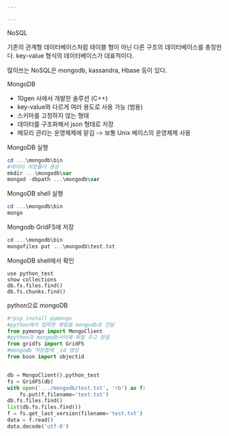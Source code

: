 ```yaml
---

---
```


NoSQL

기존의 관계형 데이터베이스처럼 테이블 형이 아닌 다른 구조의 데이터베이스를 총칭한다. key-value 형식의 데이터베이스가 대표적이다.

많이쓰는 NoSQL은 mongodb, kassandra, Hbase 등이 있다.



MongoDB

- 10gen 사에서 개발한 솔루션 (C++)
- key-value와 다르게 여러 용도로 사용 가능 (범용)
- 스키마를 고정하지 않는 형태
- 데이터를 구조화해서 json 형태로 저장
- 메모리 관리는 운영체제에 맡김 -> 보통 Unix 베이스의 운영체제 사용



MongoDB 실행

```powershell
cd ...\mongodb\bin
#데이터 저장폴더 생성
mkdir ...\mongodb\var
mongod -dbpath ...\mongodb\var
```

MongoDB shell 실행

```powershell
cd ...\mongodb\bin
mongo
```

Mongodb GridFS에 저장

```powershell
cd ...\mongodb\bin
mongofiles put ...\mongodb\test.txt
```

MongoDB shell에서 확인

```
use python_test
show collections
db.fs.files.find()
db.fs.chunks.find()
```



python으로 mongoDB

```python
#!pip install pymongo
#python에서 입력한 명령을 mongodb로 전달
from pymongo import MongoClient
#python과 mongodb사이에 파일 주고 받음
from gridfs import GridFS
#mongodb 저장할때 _id 생성
from bson import objectid


db = MongoClient().python_test
fs = GridFS(db)
with open('.../mongodb/test.txt', 'rb') as f:
    fs.put(f,filename='test.txt')
db.fs.files.find()
list(db.fs.files.find())
f = fs.get_last_version(filename='test.txt')
data = f.read()
data.decode('utf-8')
```

